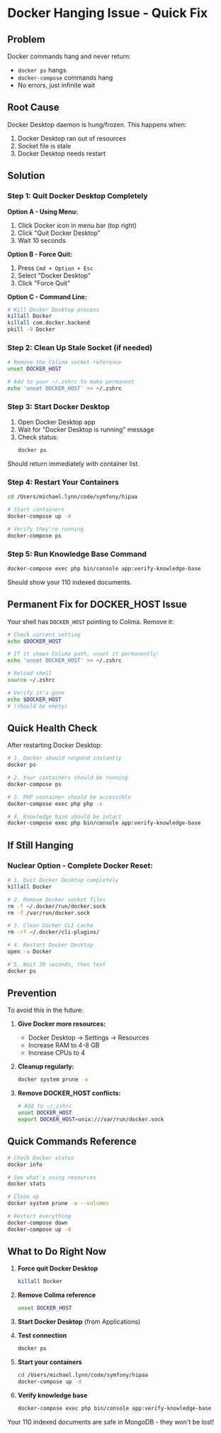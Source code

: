 # Docker Hanging Issue - Quick Fix

## Problem

Docker commands hang and never return:
- `docker ps` hangs
- `docker-compose` commands hang
- No errors, just infinite wait

## Root Cause

Docker Desktop daemon is hung/frozen. This happens when:
1. Docker Desktop ran out of resources
2. Socket file is stale
3. Docker Desktop needs restart

## Solution

### Step 1: Quit Docker Desktop Completely

**Option A - Using Menu:**
1. Click Docker icon in menu bar (top right)
2. Click "Quit Docker Desktop"
3. Wait 10 seconds

**Option B - Force Quit:**
1. Press `Cmd + Option + Esc`
2. Select "Docker Desktop"
3. Click "Force Quit"

**Option C - Command Line:**
```bash
# Kill Docker Desktop process
killall Docker
killall com.docker.backend
pkill -9 Docker
```

### Step 2: Clean Up Stale Socket (if needed)

```bash
# Remove the Colima socket reference
unset DOCKER_HOST

# Add to your ~/.zshrc to make permanent
echo 'unset DOCKER_HOST' >> ~/.zshrc
```

### Step 3: Start Docker Desktop

1. Open Docker Desktop app
2. Wait for "Docker Desktop is running" message
3. Check status:
   ```bash
   docker ps
   ```

Should return immediately with container list.

### Step 4: Restart Your Containers

```bash
cd /Users/michael.lynn/code/symfony/hipaa

# Start containers
docker-compose up -d

# Verify they're running
docker-compose ps
```

### Step 5: Run Knowledge Base Command

```bash
docker-compose exec php bin/console app:verify-knowledge-base
```

Should show your 110 indexed documents.

## Permanent Fix for DOCKER_HOST Issue

Your shell has `DOCKER_HOST` pointing to Colima. Remove it:

```bash
# Check current setting
echo $DOCKER_HOST

# If it shows Colima path, unset it permanently:
echo 'unset DOCKER_HOST' >> ~/.zshrc

# Reload shell
source ~/.zshrc

# Verify it's gone
echo $DOCKER_HOST
# (should be empty)
```

## Quick Health Check

After restarting Docker Desktop:

```bash
# 1. Docker should respond instantly
docker ps

# 2. Your containers should be running
docker-compose ps

# 3. PHP container should be accessible
docker-compose exec php php -v

# 4. Knowledge base should be intact
docker-compose exec php bin/console app:verify-knowledge-base
```

## If Still Hanging

### Nuclear Option - Complete Docker Reset:

```bash
# 1. Quit Docker Desktop completely
killall Docker

# 2. Remove Docker socket files
rm -f ~/.docker/run/docker.sock
rm -f /var/run/docker.sock

# 3. Clean Docker CLI cache
rm -rf ~/.docker/cli-plugins/

# 4. Restart Docker Desktop
open -a Docker

# 5. Wait 30 seconds, then test
docker ps
```

## Prevention

To avoid this in the future:

1. **Give Docker more resources:**
   - Docker Desktop → Settings → Resources
   - Increase RAM to 4-8 GB
   - Increase CPUs to 4

2. **Cleanup regularly:**
   ```bash
   docker system prune -a
   ```

3. **Remove DOCKER_HOST conflicts:**
   ```bash
   # Add to ~/.zshrc
   unset DOCKER_HOST
   export DOCKER_HOST=unix:///var/run/docker.sock
   ```

## Quick Commands Reference

```bash
# Check Docker status
docker info

# See what's using resources
docker stats

# Clean up
docker system prune -a --volumes

# Restart everything
docker-compose down
docker-compose up -d
```

## What to Do Right Now

1. **Force quit Docker Desktop**
   ```bash
   killall Docker
   ```

2. **Remove Colima reference**
   ```bash
   unset DOCKER_HOST
   ```

3. **Start Docker Desktop** (from Applications)

4. **Test connection**
   ```bash
   docker ps
   ```

5. **Start your containers**
   ```bash
   cd /Users/michael.lynn/code/symfony/hipaa
   docker-compose up -d
   ```

6. **Verify knowledge base**
   ```bash
   docker-compose exec php bin/console app:verify-knowledge-base
   ```

Your 110 indexed documents are safe in MongoDB - they won't be lost!

